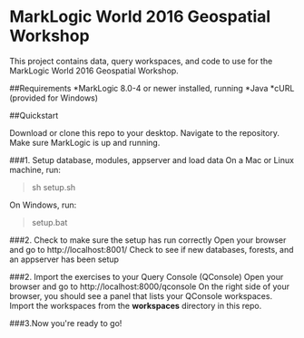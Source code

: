 # MarkLogic World 2016 Geospatial Workshop
This project contains data, query workspaces, and code to use for the MarkLogic World 2016 Geospatial Workshop.

##Requirements
*MarkLogic 8.0-4 or newer installed, running
*Java
*cURL (provided for Windows)

##Quickstart

Download or clone this repo to your desktop. Navigate to the repository.
Make sure MarkLogic is up and running.

###1. Setup database, modules, appserver and load data
On a Mac or Linux machine, run:
>sh setup.sh

On Windows, run:
>setup.bat

###2. Check to make sure the setup has run correctly
Open your browser and go to http://localhost:8001/
Check to see if new databases, forests, and an appserver has been setup

###2. Import the exercises to your Query Console (QConsole)
Open your browser and go to http://localhost:8000/qconsole
On the right side of your browser, you should see a panel that lists your QConsole workspaces. Import the workspaces from the **workspaces** directory in this repo.

###3.Now you're ready to go!
